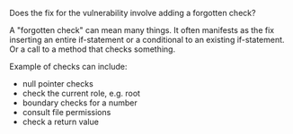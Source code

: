 Does the fix for the vulnerability involve adding a forgotten check?

A "forgotten check" can mean many things. It often manifests as the fix inserting an entire if-statement or a conditional to an existing if-statement. Or a call to a method that checks something.

Example of checks can include:
* null pointer checks
* check the current role, e.g. root
* boundary checks for a number
* consult file permissions
* check a return value

